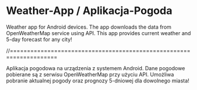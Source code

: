 # Weather-App / Aplikacja-Pogoda 

Weather app for Android devices. The app downloads the data from OpenWeatherMap service using API.
This app provides current weather and 5-day forecast for any city!

//====================================================================

Aplikacja pogodowa na urządzenia z systemem Android. Dane pogodowe pobierane są z serwisu OpenWeatherMap przy użyciu API.
Umożliwa pobranie aktualnej pogody oraz prognozy 5-dniowej dla dowolnego miasta!




